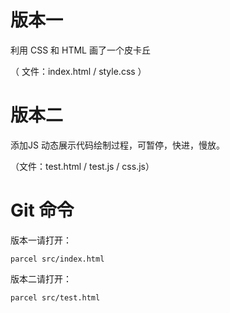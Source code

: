 # 版本一

利用 CSS 和 HTML 画了一个皮卡丘

（ 文件：index.html / style.css ）

# 版本二

 添加JS
 动态展示代码绘制过程，可暂停，快进，慢放。

 （文件：test.html / test.js / css.js）

 # Git 命令

 版本一请打开：
 ```
 parcel src/index.html
 ```

 版本二请打开：
 ```
 parcel src/test.html
 ```